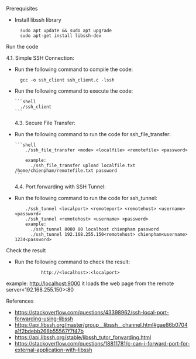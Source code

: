 Prerequisites

- Install libssh library

  ```shell
    sudo apt update && sudo apt upgrade
    sudo apt-get install libssh-dev
  ```

Run the code

4.1. Simple SSH Connection:

- Run the following command to compile the code:

  ```shell
    gcc -o ssh_client ssh_client.c -lssh
  ```

- Run the following command to execute the code:

      ```shell
        ./ssh_client
      ```

  4.3. Secure File Transfer:

- Run the following command to run the code for ssh_file_transfer:

      ```shell
          ./ssh_file_transfer <mode> <localfile> <remotefile> <password>

          example:
            ./ssh_file_transfer upload localfile.txt /home/chienpham/remotefile.txt password
      ```

  4.4. Port forwarding with SSH Tunnel:

- Run the following command to run the code for ssh_tunnel:

  ```shell
      ./ssh_tunnel <localport> <remoteport> <remotehost> <username> <password>
      ./ssh_tunnel <remotehost> <username> <password>
      example:
        ./ssh_tunnel 8080 80 localhost chienpham password
        ./ssh_tunnel 192.168.255.150<remotehost> chienpham<username> 1234<password>
  ```

Check the result

- Run the following command to check the result:

  ```shell
            http://<localhost>:<localport>
  ```

example: <http://localhost:9000> it loads the web page from the remote server<192.168.255.150>:80

References

- <https://stackoverflow.com/questions/43398962/ssh-local-port-forwarding-using-libssh>
- <https://api.libssh.org/master/group__libssh__channel.html#gae86b0704a1f2bdebb268b55567f7f47b>
- <https://api.libssh.org/stable/libssh_tutor_forwarding.html>
- <https://stackoverflow.com/questions/18811781/c-can-i-forward-port-for-external-application-with-libssh>
